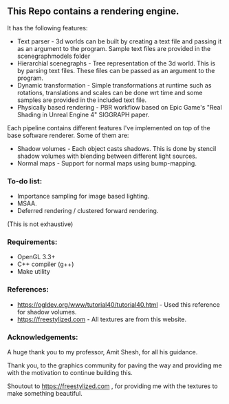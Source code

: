 ## This Repo contains a rendering engine.

It has the following features:
- Text parser - 3d worlds can be built by creating a text file and passing it as an argument to the program. Sample text files are provided in the scenegraphmodels folder
- Hierarchial scenegraphs - Tree representation of the 3d world. This is by parsing text files. These files can be passed as an argument to the program.
- Dynamic transformation - Simple transformations at runtime such as rotations, translations and scales can be done wrt time and some samples are provided in the included text file.
- Physically based rendering - PBR workflow based on Epic Game's "Real Shading in Unreal Engine 4" SIGGRAPH paper.


Each pipeline contains different features I've implemented on top of the base software renderer. Some of them are:
- Shadow volumes - Each object casts shadows. This is done by stencil shadow volumes with blending between different light sources.
- Normal maps - Support for normal maps using bump-mapping.

### To-do list:

- Importance sampling for image based lighting.
- MSAA.
- Deferred rendering / clustered forward rendering.

(This is not exhaustive)

### Requirements:

- OpenGL 3.3+
- C++ compiler (g++)
- Make utility




### References:

- https://ogldev.org/www/tutorial40/tutorial40.html  - Used this reference for shadow volumes.
- https://freestylized.com - All textures are from this website. 



### Acknowledgements:

A huge thank you to my professor, Amit Shesh, for all his guidance.

Thank you, to the graphics community for paving the way and providing me with the motivation to continue building this.

Shoutout to https://freestylized.com , for providing me with the textures to make something beautiful.
